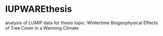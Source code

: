 # IUPWAREthesis
analysis of LUMIP data for thesis topic: Wintertime Biogeophysical Effects of Tree Cover in a Warming Climate 
